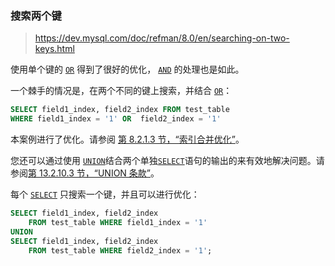 ### 搜索两个键

>https://dev.mysql.com/doc/refman/8.0/en/searching-on-two-keys.html

使用单个键的 [`OR`](https://dev.mysql.com/doc/refman/8.0/en/logical-operators.html#operator_or) 得到了很好的优化， [`AND`](https://dev.mysql.com/doc/refman/8.0/en/logical-operators.html#operator_and) 的处理也是如此。

一个棘手的情况是，在两个不同的键上搜索，并结合 [`OR`](https://dev.mysql.com/doc/refman/8.0/en/logical-operators.html#operator_or)：

```sql
SELECT field1_index, field2_index FROM test_table
WHERE field1_index = '1' OR  field2_index = '1'
```

本案例进行了优化。请参阅 [第 8.2.1.3 节，“索引合并优化”](https://dev.mysql.com/doc/refman/8.0/en/index-merge-optimization.html)。

您还可以通过使用 [`UNION`](https://dev.mysql.com/doc/refman/8.0/en/union.html)结合两个单独[`SELECT`](https://dev.mysql.com/doc/refman/8.0/en/select.html)语句的输出的来有效地解决问题。请参阅[第 13.2.10.3 节，“UNION 条款”](https://dev.mysql.com/doc/refman/8.0/en/union.html)。

每个 [`SELECT`](https://dev.mysql.com/doc/refman/8.0/en/select.html) 只搜索一个键，并且可以进行优化：

```sql
SELECT field1_index, field2_index
    FROM test_table WHERE field1_index = '1'
UNION
SELECT field1_index, field2_index
    FROM test_table WHERE field2_index = '1';
```
